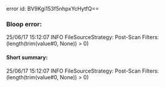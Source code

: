 error id: BV9Kgi153f5nhpxYcHytfQ==
### Bloop error:

25/06/17 15:12:07 INFO FileSourceStrategy: Post-Scan Filters: (length(trim(value#0, None)) > 0)
#### Short summary: 

25/06/17 15:12:07 INFO FileSourceStrategy: Post-Scan Filters: (length(trim(value#0, None)) > 0)